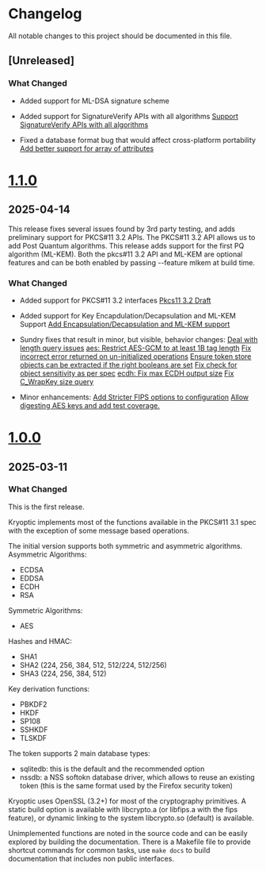 # Changelog

All notable changes to this project should be documented in this file.

## [Unreleased]

### What Changed

* Added support for ML-DSA signature scheme

* Added support for SignatureVerify APIs with all algorithms
  [Support SignatureVerify APIs with all algorithms](https://github.com/latchset/kryoptic/pull/216)

* Fixed a database format bug that would affect cross-platform portability
  [Add better support for array of attributes](https://github.com/latchset/kryoptic/pull/219)


# [1.1.0]
## 2025-04-14

This release fixes several issues found by 3rd party testing, and adds
preliminary support for PKCS#11 3.2 APIs.
The PKCS#11 3.2 API allows us to add Post Quantum algorithms.
This release adds support for the first PQ algorithm (ML-KEM).
Both the pkcs#11 3.2 API and ML-KEM are optional features and can be
both enabled by passing --feature mlkem at build time.

### What Changed

* Added support for PKCS#11 3.2 interfaces
  [Pkcs11 3.2 Draft](https://github.com/latchset/kryoptic/pull/149)

* Added support for Key Encapdulation/Decapsulation and ML-KEM Support
  [Add Encapsulation/Decapsulation and ML-KEM support](https://github.com/latchset/kryoptic/pull/197)

* Sundry fixes that result in minor, but visible, behavior changes:
  [Deal with length query issues](https://github.com/latchset/kryoptic/pull/185)
  [aes: Restrict AES-GCM to at least 1B tag length](https://github.com/latchset/kryoptic/pull/189)
  [Fix incorrect error returned on un-initialized operations](https://github.com/latchset/kryoptic/pull/192)
  [Ensure token store objects can be extracted if the right booleans are
set](https://github.com/latchset/kryoptic/pull/194)
  [Fix check for object sensitivity as per spec](https://github.com/latchset/kryoptic/pull/198)
  [ecdh: Fix max ECDH output size](https://github.com/latchset/kryoptic/pull/203)
  [Fix C_WrapKey size query](https://github.com/latchset/kryoptic/pull/202)

* Minor enhancements:
  [Add Stricter FIPS options to configuration](https://github.com/latchset/kryoptic/pull/199)
  [Allow digesting AES keys and add test coverage.](https://github.com/latchset/kryoptic/pull/204)


# [1.0.0]
## 2025-03-11

### What Changed

This is the first release.

Kryoptic implements most of the functions available in the PKCS#11 3.1 spec with
the exception of some message based operations.

The initial version supports both symmetric and asymmetric algorithms.
Asymmetric Algorithms:
- ECDSA
- EDDSA
- ECDH
- RSA

Symmetric Algorithms:
- AES

Hashes and HMAC:
- SHA1
- SHA2 (224, 256, 384, 512, 512/224, 512/256)
- SHA3 (224, 256, 384, 512)

Key derivation functions:
- PBKDF2
- HKDF
- SP108
- SSHKDF
- TLSKDF

The token supports 2 main database types:
- sqlitedb: this is the default and the recommended option
- nssdb: a NSS softokn database driver, which allows to reuse
an existing token (this is the same format used by the Firefox
security token)

Kryoptic uses OpenSSL (3.2+) for most of the cryptography primitives.
A static build option is available with libcrypto.a (or libfips.a with the
fips feature), or dynamic linking to the system libcrypto.so (default) is
available.

Unimplemented functions are noted in the source code and can be easily
explored by building the documentation. There is a Makefile file to provide
shortcut commands for common tasks, use `make docs` to build documentation
that includes non public interfaces.

[1.0.0]: https://github.com/latchset/kryoptic/releases/tag/v1.0.0
[1.1.0]: https://github.com/latchset/kryoptic/releases/tag/v1.1.0
